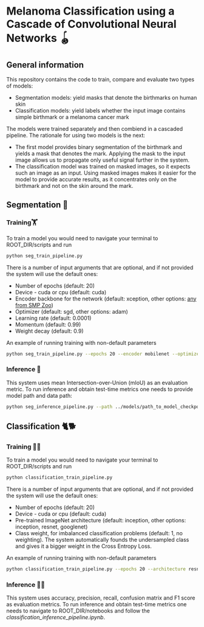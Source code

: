 # Melanoma Classification using a Cascade of Convolutional Neural Networks 🪀

## General information

This repository contains the code to train, compare and evaluate two types of models:
- Segmentation models: yield masks that denote the birthmarks on human skin
- Classification models: yield labels whether the input image contains simple birthmark or a melanoma cancer mark


The models were trained separately and then combiend in a cascaded pipeline. The rationale for using two models is the next:
- The first model provides binary segmentation of the birthmark and yields a mask that denotes the mark. Applying the mask to the input image allows us to propagate only useful signal further in the system.
- The classification model was trained on masked images, so it expects such an image as an input. Using masked images makes it easier for the model to provide accurate results, as it concentrates only on the birthmark and not on the skin around the mark.

## Segmentation 🔬

### Training🏋️

To train a model you would need to navigate your terminal to ROOT_DIR/scripts and run 

```bash
python seg_train_pipeline.py
```
There is a number of input arguments that are optional, and if not provided the system will use the default ones:

- Number of epochs (default: 20) 
- Device - cuda or cpu (default: cuda)
- Encoder backbone for the network (default: xception, other options: [any from SMP Zoo](https://github.com/qubvel/segmentation_models#models-and-backbones))
- Optimizer (default: sgd, other options: adam) 
- Learning rate (default: 0.0001) 
- Momentum (default: 0.99) 
- Weight decay (default: 0.9) 

An example of running training with non-default parameters

```bash
python seg_train_pipeline.py --epochs 20 --encoder mobilenet --optimizer adam --learning_rate 0.001 --momentum 0.9 --weight_decay 0.5
```

### Inference 🧘‍

This system uses mean Intersection-over-Union (mIoU) as an evaluation metric. To run inference and obtain test-time metrics one needs to provide model path and data path:
```bash
python seg_inference_pipeline.py --path ../models/path_to_model_checkpoint.pth --data_path ../dataset/
```

## Classification 🐈🐕

### Training 🏋️‍♀️

To train a model you would need to navigate your terminal to ROOT_DIR/scripts and run 

```bash
python classification_train_pipeline.py
```
There is a number of input arguments that are optional, and if not provided the system will use the default ones:

- Number of epochs (default: 20) 
- Device - cuda or cpu (default: cuda)
- Pre-trained ImageNet architecture (default: inception, other options: inception, resnet, googlenet)
- Class weight, for imbalanced classification problems (default: 1, no weighting). The system automatically founds the undersampled class and gives it a bigger weight in the Cross Entropy Loss.

An example of running training with non-default parameters

```bash
python classification_train_pipeline.py --epochs 20 --architecture resnet --class_weight 3
```

### Inference 🧘‍♀️

This system uses accuracy, precision, recall, confusion matrix and F1 score as evaluation metrics. To run inference and obtain test-time metrics one needs to navigate to ROOT_DIR/notebooks and follow the _classification_inference_pipeline.ipynb_.

